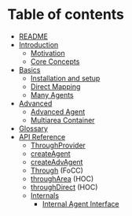 # Table of contents

* [README](../README.md)
* [Introduction](introduction/README.md)
  * [Motivation](introduction/Motivation.md)
  * [Core Concepts](introduction/CoreConcepts.md)
* [Basics](basics/README.md)
  * [Installation and setup](basics/Setup.md)
  * [Direct Mapping](basics/Direct.md)
  * [Many Agents](basics/ManyAgents.md)
* [Advanced](advanced/README.md)
  * [Advanced Agent](advanced/Agent.md)
  * [Multiarea Container](advanced/Container.md)
* [Glossary](Glossary.md)
* [API Reference](API/README.md)
  * [ThroughProvider](API/ThroughProvider.md)
  * [createAgent](API/createAgent.md)
  * [createAdvAgent](API/createAdvAgent.md)
  * [Through](API/Through.md) (FoCC)
  * [throughArea](API/throughArea.md) (HOC)
  * [throughDirect](API/throughDirect.md) (HOC)
  * [Internals](API/internals/README.md)
    * [Internal Agent Interface](API/internals/AdvancedAgentDeclarative.md)
